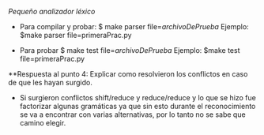 *Pequeño analizador léxico*
* Para compilar y probar:
	$ make parser file=_archivoDePrueba_
	Ejemplo:
	$make parser file=primeraPrac.py

* Para probar
	$ make test file=_archivoDePrueba_
	Ejemplo:
	$make test file=primeraPrac.py


**Respuesta al punto 4: Explicar como resolvieron los conflictos en caso de que les hayan surgido.
* Si surgieron conflictos shift/reduce y reduce/reduce y lo que se hizo fue factorizar algunas gramáticas ya que sin esto durante el reconocimiento se va a encontrar con varias alternativas,  por lo tanto no se sabe que camino elegir.
